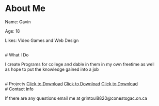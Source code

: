 # About Me
<p>Name: Gavin</p>
<p>Age: 18</p>
<p>Likes: Video Games and Web Design</p>
<br>
# What I Do
<p> I create Programs for college and dable in them in my own freetime as well as hope to put the knowledge gained into a job</p>
<br>
# Projects
<a href="A1.pkt" download>Click to Download</a>
<a href="A1 code." download>Click to Download</a>
<a href="Assignment 1.dccdb" download>Click to Download</a>

<br>
# Contact info
<p>If there are any questions email me at grintoul8820@conestogac.on.ca
